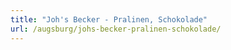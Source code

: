 ```yaml
---
title: "Joh's Becker - Pralinen, Schokolade"
url: /augsburg/johs-becker-pralinen-schokolade/
---
```

